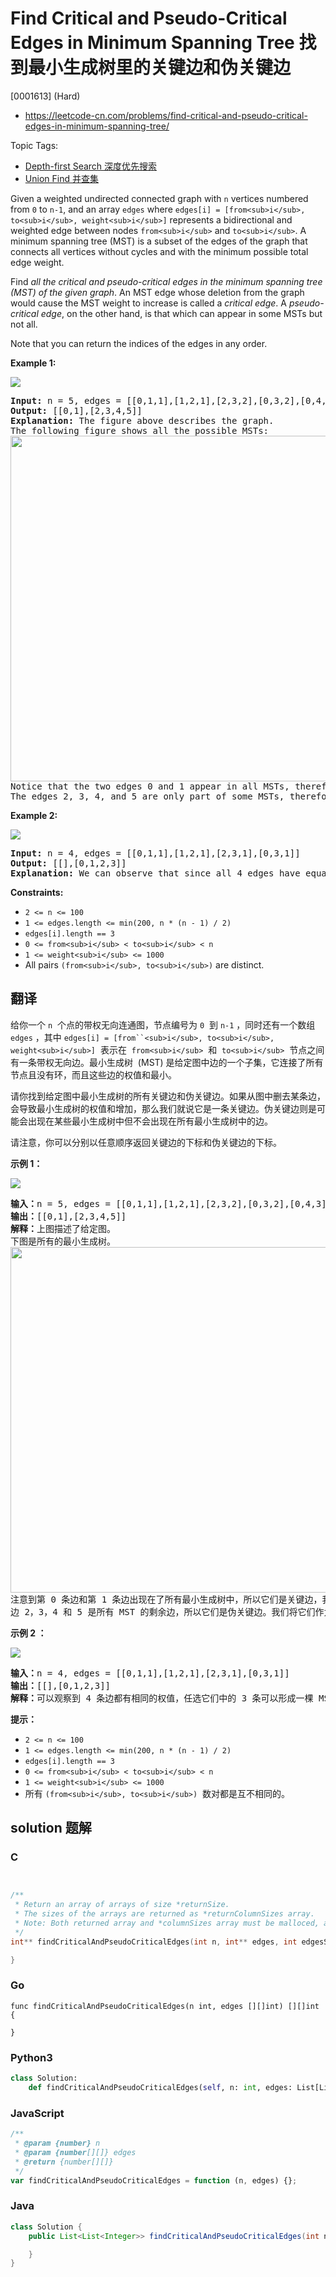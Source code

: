 # Find Critical and Pseudo-Critical Edges in Minimum Spanning Tree 找到最小生成树里的关键边和伪关键边

[0001613] (Hard)

- https://leetcode-cn.com/problems/find-critical-and-pseudo-critical-edges-in-minimum-spanning-tree/

Topic Tags:

- [Depth-first Search 深度优先搜索](https://leetcode-cn.com/tag/depth-first-search/)
- [Union Find 并查集](https://leetcode-cn.com/tag/union-find/)

Given a weighted undirected connected graph with `n` vertices numbered from `0` to `n-1`, and an array `edges` where `edges[i] = [from<sub>i</sub>, to<sub>i</sub>, weight<sub>i</sub>]` represents a bidirectional and weighted edge between nodes `from<sub>i</sub>` and `to<sub>i</sub>`. A minimum spanning tree (MST) is a subset of the edges of the graph that connects all vertices without cycles and with the minimum possible total edge weight.

Find _all the critical and pseudo-critical edges in the minimum spanning tree (MST) of the given graph_. An MST edge whose deletion from the graph would cause the MST weight to increase is called a *critical edge*. A _pseudo-critical edge_, on the other hand, is that which can appear in some MSTs but not all.

Note that you can return the indices of the edges in any order.

**Example 1:**

![](https://assets.leetcode.com/uploads/2020/06/04/ex1.png)

<pre><strong>Input:</strong> n = 5, edges = [[0,1,1],[1,2,1],[2,3,2],[0,3,2],[0,4,3],[3,4,3],[1,4,6]]
<strong>Output:</strong> [[0,1],[2,3,4,5]]
<strong>Explanation:</strong> The figure above describes the graph.
The following figure shows all the possible MSTs:
<img alt="" src="https://assets.leetcode.com/uploads/2020/06/04/msts.png" style="width: 540px; height: 553px;">
Notice that the two edges 0 and 1 appear in all MSTs, therefore they are critical edges, so we return them in the first list of the output.
The edges 2, 3, 4, and 5 are only part of some MSTs, therefore they are considered pseudo-critical edges. We add them to the second list of the output.
</pre>

**Example 2:**

![](https://assets.leetcode.com/uploads/2020/06/04/ex2.png)

<pre><strong>Input:</strong> n = 4, edges = [[0,1,1],[1,2,1],[2,3,1],[0,3,1]]
<strong>Output:</strong> [[],[0,1,2,3]]
<strong>Explanation:</strong> We can observe that since all 4 edges have equal weight, choosing any 3 edges from the given 4 will yield an MST. Therefore all 4 edges are pseudo-critical.
</pre>

**Constraints:**

- `2 <= n <= 100`
- `1 <= edges.length <= min(200, n * (n - 1) / 2)`
- `edges[i].length == 3`
- `0 <= from<sub>i</sub> < to<sub>i</sub> < n`
- `1 <= weight<sub>i</sub> <= 1000`
- All pairs `(from<sub>i</sub>, to<sub>i</sub>)` are distinct.

## 翻译

给你一个 `n`  个点的带权无向连通图，节点编号为 `0`  到 `n-1` ，同时还有一个数组 `edges` ，其中 ` edges[i] = [from``<sub>i</sub>, to<sub>i</sub>, weight<sub>i</sub>] `  表示在  `from<sub>i</sub>`  和  `to<sub>i</sub>`  节点之间有一条带权无向边。最小生成树  (MST) 是给定图中边的一个子集，它连接了所有节点且没有环，而且这些边的权值和最小。

请你找到给定图中最小生成树的所有关键边和伪关键边。如果从图中删去某条边，会导致最小生成树的权值和增加，那么我们就说它是一条关键边。伪关键边则是可能会出现在某些最小生成树中但不会出现在所有最小生成树中的边。

请注意，你可以分别以任意顺序返回关键边的下标和伪关键边的下标。

**示例 1：**

![](https://assets.leetcode-cn.com/aliyun-lc-upload/uploads/2020/06/21/ex1.png)

<pre><strong>输入：</strong>n = 5, edges = [[0,1,1],[1,2,1],[2,3,2],[0,3,2],[0,4,3],[3,4,3],[1,4,6]]
<strong>输出：</strong>[[0,1],[2,3,4,5]]
<strong>解释：</strong>上图描述了给定图。
下图是所有的最小生成树。
<img alt="" src="https://assets.leetcode-cn.com/aliyun-lc-upload/uploads/2020/06/21/msts.png" style="height: 553px; width: 540px;">
注意到第 0 条边和第 1 条边出现在了所有最小生成树中，所以它们是关键边，我们将这两个下标作为输出的第一个列表。
边 2，3，4 和 5 是所有 MST 的剩余边，所以它们是伪关键边。我们将它们作为输出的第二个列表。
</pre>

**示例 2 ：**

![](https://assets.leetcode-cn.com/aliyun-lc-upload/uploads/2020/06/21/ex2.png)

<pre><strong>输入：</strong>n = 4, edges = [[0,1,1],[1,2,1],[2,3,1],[0,3,1]]
<strong>输出：</strong>[[],[0,1,2,3]]
<strong>解释：</strong>可以观察到 4 条边都有相同的权值，任选它们中的 3 条可以形成一棵 MST 。所以 4 条边都是伪关键边。
</pre>

**提示：**

- `2 <= n <= 100`
- `1 <= edges.length <= min(200, n * (n - 1) / 2)`
- `edges[i].length == 3`
- `0 <= from<sub>i</sub> < to<sub>i</sub> < n`
- `1 <= weight<sub>i</sub> <= 1000`
- 所有 `(from<sub>i</sub>, to<sub>i</sub>)`  数对都是互不相同的。

## solution 题解

### C

```c


/**
 * Return an array of arrays of size *returnSize.
 * The sizes of the arrays are returned as *returnColumnSizes array.
 * Note: Both returned array and *columnSizes array must be malloced, assume caller calls free().
 */
int** findCriticalAndPseudoCriticalEdges(int n, int** edges, int edgesSize, int* edgesColSize, int* returnSize, int** returnColumnSizes){

}
```

### Go

```golang
func findCriticalAndPseudoCriticalEdges(n int, edges [][]int) [][]int {

}
```

### Python3

```python
class Solution:
    def findCriticalAndPseudoCriticalEdges(self, n: int, edges: List[List[int]]) -> List[List[int]]:
```

### JavaScript

```javascript
/**
 * @param {number} n
 * @param {number[][]} edges
 * @return {number[][]}
 */
var findCriticalAndPseudoCriticalEdges = function (n, edges) {};
```

### Java

```java
class Solution {
    public List<List<Integer>> findCriticalAndPseudoCriticalEdges(int n, int[][] edges) {

    }
}
```
